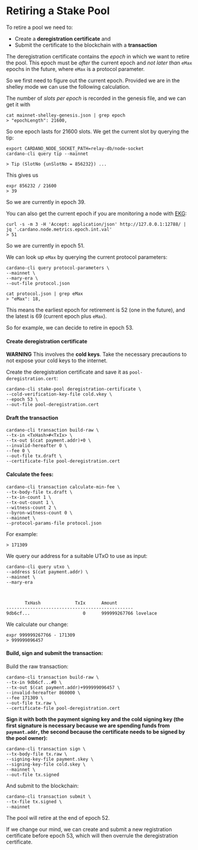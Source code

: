 # Retiring a Stake Pool

To retire a pool we need to:

* Create a **deregistration certificate** and
* Submit the certificate to the blockchain with a **transaction**

The deregistration certificate contains the _epoch_ in which we want to retire the pool. This epoch must be _after_ the current epoch and _not later than_ `eMax` epochs in the future, where `eMax` is a protocol parameter.

So we first need to figure out the current epoch. Provided we are in the shelley mode we can use the following calculation.

The number of _slots per epoch_ is recorded in the genesis file, and we can get it with

    cat mainnet-shelley-genesis.json | grep epoch
    > "epochLength": 21600,

So one epoch lasts for 21600 slots. We get the current slot by querying the tip:

    export CARDANO_NODE_SOCKET_PATH=relay-db/node-socket
    cardano-cli query tip --mainnet

    > Tip (SlotNo {unSlotNo = 856232}) ...

This gives us

    expr 856232 / 21600
    > 39

So we are currently in epoch 39.

You can also get the current epoch if you are monitoring a node with [EKG](../logging-monitoring/ekg.md):

```
curl -s -m 3 -H 'Accept: application/json' http://127.0.0.1:12788/ | jq '.cardano.node.metrics.epoch.int.val'
> 51
```

So we are currently in epoch 51.

We can look up `eMax` by querying the current protocol parameters:

    cardano-cli query protocol-parameters \
    --mainnet \
    --mary-era \
    --out-file protocol.json

    cat protocol.json | grep eMax
    > "eMax": 18,

This means the earliest epoch for retirement is 52 (one in the future), and the latest is 69 (current epoch plus `eMax`).

So for example, we can decide to retire in epoch 53.

#### Create deregistration certificate

**WARNING** This involves the __cold keys__. Take the necessary precautions to not expose your cold keys to the internet.

Create the deregistration certificate and save it as `pool-deregistration.cert`:

    cardano-cli stake-pool deregistration-certificate \
    --cold-verification-key-file cold.vkey \
    --epoch 53 \
    --out-file pool-deregistration.cert

#### Draft the transaction

    cardano-cli transaction build-raw \
    --tx-in <TxHash>#<TxIx> \
    --tx-out $(cat payment.addr)+0 \
    --invalid-hereafter 0 \
    --fee 0 \
    --out-file tx.draft \
    --certificate-file pool-deregistration.cert

#### Calculate the fees:

    cardano-cli transaction calculate-min-fee \
    --tx-body-file tx.draft \
    --tx-in-count 1 \
    --tx-out-count 1 \
    --witness-count 2 \
    --byron-witness-count 0 \
    --mainnet \
    --protocol-params-file protocol.json

For example:

    > 171309

We query our address for a suitable UTxO to use as input:

    cardano-cli query utxo \
    --address $(cat payment.addr) \
    --mainnet \
    --mary-era



           TxHash             TxIx      Amount
    ------------------------------------------------
    9db6cf...                    0      999999267766 lovelace

We calculate our change:

    expr 999999267766 - 171309
    > 999999096457

#### Build, sign and submit the transaction:

Build the raw transaction:

    cardano-cli transaction build-raw \
    --tx-in 9db6cf...#0 \
    --tx-out $(cat payment.addr)+999999096457 \
    --invalid-hereafter 860000 \
    --fee 171309 \
    --out-file tx.raw \
    --certificate-file pool-deregistration.cert

**Sign it with both the payment signing key and the cold signing key
(the first signature is necessary because we are spending funds from `paymant.addr`,
the second because the certificate needs to be signed by the pool owner):**

    cardano-cli transaction sign \
    --tx-body-file tx.raw \
    --signing-key-file payment.skey \
    --signing-key-file cold.skey \
    --mainnet \
    --out-file tx.signed

And submit to the blockchain:

    cardano-cli transaction submit \
    --tx-file tx.signed \
    --mainnet

The pool will retire at the end of epoch 52.

If we change our mind, we can create and submit a new registration certificate before epoch 53, which will then overrule the deregistration certificate.
